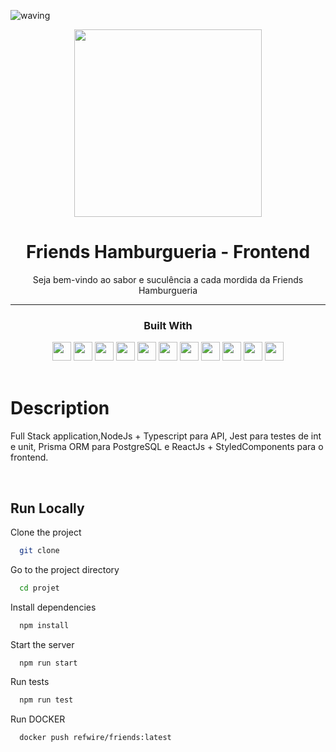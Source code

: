 <!-- markdownlint-disable -->
![waving](https://capsule-render.vercel.app/api?type=waving&height=200&text=REFSZIN%20&fontAlignY=40&color=gradient)
<div align="center">
     <img height="300px" src="https://user-images.githubusercontent.com/95008410/226691986-1c67a72a-f507-42b6-b763-cd39f24f1a47.png">
<h1 align="center">
   Friends Hamburgueria - Frontend
</h1>
Seja bem-vindo ao sabor e suculência a  cada mordida da Friends Hamburgueria
<hr>
  <h3>Built With</h3>
  <img src="https://img.shields.io/badge/Postgres-316192?style=for-the-badge&logo=Postgresql&logoColor=white" height="30px"/>
  <img src="https://img.shields.io/badge/TypeScript-007ACC?style=for-the-badge&logo=typescript&logoColor=white" height="30px"/>
  <img src="https://img.shields.io/badge/Docker-316192?style=for-the-badge&logo=Docker&logoColor=white" height="30px"/>
  <img src="https://img.shields.io/badge/Material UI-1c46cf?style=for-the-badge&logo=&logoColor=white" height="30px"/>  
  <img src="https://img.shields.io/badge/React-404D59?style=for-the-badge&logo=React&logoColor=blue" height="30px"/>
  <img src="https://img.shields.io/badge/Prisma-404D59?style=for-the-badge&logo=Prisma&logoColor=blue" height="30px"/>
  <img src="https://img.shields.io/badge/Node.js-43853D?style=for-the-badge&logo=node.js&logoColor=white" height="30px"/>
  <img src="https://img.shields.io/badge/Express-404D59?style=for-the-badge&logo=Express&logoColor=green" height="30px"/>
  <img src="https://img.shields.io/badge/Amazon_AWS-232F3E?style=for-the-badge&logo=amazon-aws&logoColor=white" height="30px"/>
    <img src="https://img.shields.io/badge/Redis-232F3E?style=for-the-badge&logo=Redis&logoColor=red" height="30px"/>
    <img src="https://img.shields.io/badge/Jest-323330?style=for-the-badge&logo=Jest&logoColor=white" height="30px"/>
  <!-- Badges source: https://dev.to/envoy_/150-badges-for-github-pnk -->
</div>
<br/>

# Description

Full Stack application,NodeJs + Typescript para API, Jest para testes de int e unit, Prisma ORM para PostgreSQL e ReactJs + StyledComponents para o frontend. </br>

</br>


## Run Locally

Clone the project

```bash
  git clone 
```

Go to the project directory

```bash
  cd projet
```

Install dependencies

```bash
  npm install
```

Start the server

```bash
  npm run start
```

Run tests

```bash
  npm run test
```
Run DOCKER  

```bash
  docker push refwire/friends:latest
```

<!-- 
// build: Changes that affect the build system or external dependencies (example scopes: gulp, broccoli, npm)
// ci: Changes to our CI configuration files and scripts (example scopes: Travis, Circle, BrowserStack, SauceLabs)
// docs: Documentation only changes
// feat: A new feature
// fix: A bug fix
// perf: A code change that improves performance
// refactor: A code change that neither fixes a bug nor adds a feature
// style: Changes that do not affect the meaning of the code (white-space, formatting, missing semi-colons, etc)
// test: Adding missing tests or correcting existing tests 

DEV OPS
Planejamento: Planejar o produto em sí, PI, iterações/sprints que será necessaria para entregar o produto para o cliente.

Código: Começar a implementação técnica do produto.

Build: Preparar seu produto para rodar.

Teste: Testes automatizados, testes integrados e Testes em outros ambientes.

Release: Lançamento oficial do produto.

Deploy: Subir o codigo para os ambientes. (Devs/Teste Integrado/Homologação/Produção)

Operação/Monitoramento: Operação trabalha junto com monitoramento, é garantir que caso ocorra algum problema,
ele seja corrigido, voltando para a parte do planejamento para que não ocorra novamente.

-->
